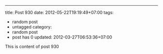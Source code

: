 ---
title: Post 930
date: 2012-05-22T19:19:49+07:00
tags:
  - random post
  - untagged
category:
  - random post
  - post has 0
updated: 2012-03-27T06:53:36+07:00

This is content of post 930